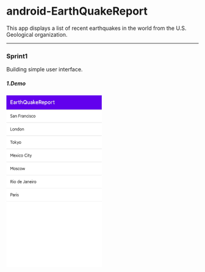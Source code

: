 # android-EarthQuakeReport

This app displays a list of recent earthquakes in the world from the U.S. Geological  organization.

---
### Sprint1

Building simple user interface.  
##### 1.Demo  
<div align = left><img width = "250" height ="450" src =demo/sprint1_ui_demo.png/></div>
